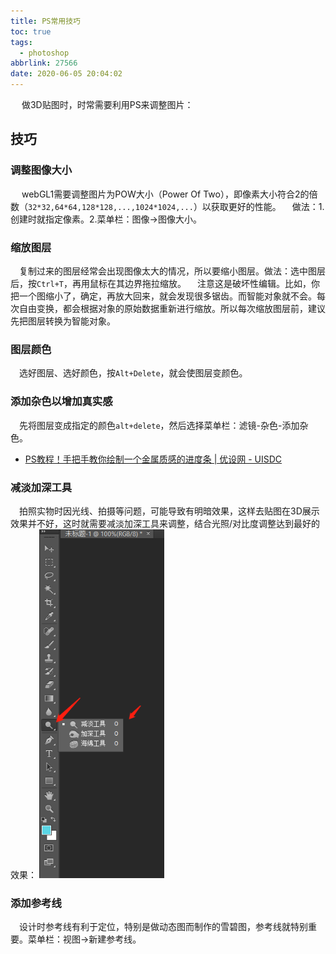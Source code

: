 ```yaml
---
title: PS常用技巧
toc: true
tags:
  - photoshop
abbrlink: 27566
date: 2020-06-05 20:04:02
---
```


&emsp; 做3D贴图时，时常需要利用PS来调整图片：

## 技巧

### 调整图像大小
&emsp; webGL1需要调整图片为POW大小（Power Of Two），即像素大小符合2的倍数（`32*32,64*64,128*128,...,1024*1024,...`）以获取更好的性能。
&emsp;做法：1.创建时就指定像素。2.菜单栏：图像->图像大小。


### 缩放图层
&emsp;复制过来的图层经常会出现图像太大的情况，所以要缩小图层。做法：选中图层后，按`Ctrl+T`，再用鼠标在其边界拖拉缩放。
&emsp;注意这是破坏性编辑。比如，你把一个图缩小了，确定，再放大回来，就会发现很多锯齿。而智能对象就不会。每次自由变换，都会根据对象的原始数据重新进行缩放。所以每次缩放图层前，建议先把图层转换为智能对象。

### 图层颜色
&emsp;选好图层、选好颜色，按`Alt+Delete`，就会使图层变颜色。

### 添加杂色以增加真实感
&emsp;先将图层变成指定的颜色`alt+delete`，然后选择菜单栏：滤镜-杂色-添加杂色。
- [PS教程！手把手教你绘制一个金属质感的进度条 \| 优设网 - UISDC](https://www.uisdc.com/photoshop-iron-progress-bar)

### 减淡加深工具
&emsp;拍照实物时因光线、拍摄等问题，可能导致有明暗效果，这样去贴图在3D展示效果并不好，这时就需要减淡加深工具来调整，结合光照/对比度调整达到最好的效果：
<img alt="PS减淡加深工具" src="/blog_images/3d/PS减淡加深工具.png" style="width:200px;">

### 添加参考线
&emsp;设计时参考线有利于定位，特别是做动态图而制作的雪碧图，参考线就特别重要。菜单栏：视图->新建参考线。
